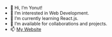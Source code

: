 - 👋 Hi, I’m Yonut!
- 👀 I’m interested in Web Development.
- 🌱 I’m currently learning React.js.
- 💞️ I’m available for collaborations and projects.
- 📫 <a href="https://yonutdev.xyz">My Website</a>
